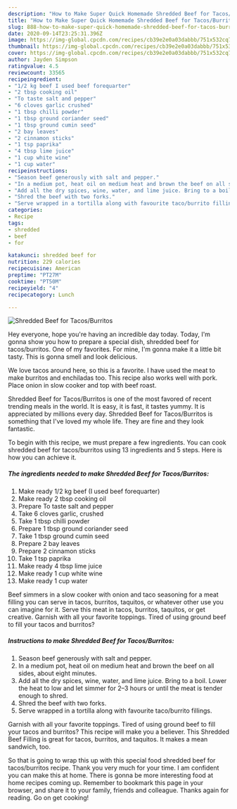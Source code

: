 ```yaml
---
description: "How to Make Super Quick Homemade Shredded Beef for Tacos/Burritos"
title: "How to Make Super Quick Homemade Shredded Beef for Tacos/Burritos"
slug: 888-how-to-make-super-quick-homemade-shredded-beef-for-tacos-burritos
date: 2020-09-14T23:25:31.396Z
image: https://img-global.cpcdn.com/recipes/cb39e2e0a03dabbb/751x532cq70/shredded-beef-for-tacosburritos-recipe-main-photo.jpg
thumbnail: https://img-global.cpcdn.com/recipes/cb39e2e0a03dabbb/751x532cq70/shredded-beef-for-tacosburritos-recipe-main-photo.jpg
cover: https://img-global.cpcdn.com/recipes/cb39e2e0a03dabbb/751x532cq70/shredded-beef-for-tacosburritos-recipe-main-photo.jpg
author: Jayden Simpson
ratingvalue: 4.5
reviewcount: 33565
recipeingredient:
- "1/2 kg beef I used beef forequarter"
- "2 tbsp cooking oil"
- "To taste salt and pepper"
- "6 cloves garlic crushed"
- "1 tbsp chilli powder"
- "1 tbsp ground coriander seed"
- "1 tbsp ground cumin seed"
- "2 bay leaves"
- "2 cinnamon sticks"
- "1 tsp paprika"
- "4 tbsp lime juice"
- "1 cup white wine"
- "1 cup water"
recipeinstructions:
- "Season beef generously with salt and pepper."
- "In a medium pot, heat oil on medium heat and brown the beef on all sides, about eight minutes."
- "Add all the dry spices, wine, water, and lime juice. Bring to a boil. Lower the heat to low and let simmer for 2–3 hours or until the meat is tender enough to shred."
- "Shred the beef with two forks."
- "Serve wrapped in a tortilla along with favourite taco/burrito fillings."
categories:
- Recipe
tags:
- shredded
- beef
- for

katakunci: shredded beef for 
nutrition: 229 calories
recipecuisine: American
preptime: "PT27M"
cooktime: "PT50M"
recipeyield: "4"
recipecategory: Lunch

---
```



![Shredded Beef for Tacos/Burritos](https://img-global.cpcdn.com/recipes/cb39e2e0a03dabbb/751x532cq70/shredded-beef-for-tacosburritos-recipe-main-photo.jpg)

Hey everyone, hope you're having an incredible day today. Today, I'm gonna show you how to prepare a special dish, shredded beef for tacos/burritos. One of my favorites. For mine, I'm gonna make it a little bit tasty. This is gonna smell and look delicious.

We love tacos around here, so this is a favorite. I have used the meat to make burritos and enchiladas too. This recipe also works well with pork. Place onion in slow cooker and top with beef roast.

Shredded Beef for Tacos/Burritos is one of the most favored of recent trending meals in the world. It is easy, it is fast, it tastes yummy. It is appreciated by millions every day. Shredded Beef for Tacos/Burritos is something that I've loved my whole life. They are fine and they look fantastic.


To begin with this recipe, we must prepare a few ingredients. You can cook shredded beef for tacos/burritos using 13 ingredients and 5 steps. Here is how you can achieve it.

<!--inarticleads1-->

##### The ingredients needed to make Shredded Beef for Tacos/Burritos:

1. Make ready 1/2 kg beef (I used beef forequarter)
1. Make ready 2 tbsp cooking oil
1. Prepare To taste salt and pepper
1. Take 6 cloves garlic, crushed
1. Take 1 tbsp chilli powder
1. Prepare 1 tbsp ground coriander seed
1. Take 1 tbsp ground cumin seed
1. Prepare 2 bay leaves
1. Prepare 2 cinnamon sticks
1. Take 1 tsp paprika
1. Make ready 4 tbsp lime juice
1. Make ready 1 cup white wine
1. Make ready 1 cup water


Beef simmers in a slow cooker with onion and taco seasoning for a meat filling you can serve in tacos, burritos, taquitos, or whatever other use you can imagine for it. Serve this meat in tacos, burritos, taquitos, or get creative. Garnish with all your favorite toppings. Tired of using ground beef to fill your tacos and burritos? 

<!--inarticleads2-->

##### Instructions to make Shredded Beef for Tacos/Burritos:

1. Season beef generously with salt and pepper.
1. In a medium pot, heat oil on medium heat and brown the beef on all sides, about eight minutes.
1. Add all the dry spices, wine, water, and lime juice. Bring to a boil. Lower the heat to low and let simmer for 2–3 hours or until the meat is tender enough to shred.
1. Shred the beef with two forks.
1. Serve wrapped in a tortilla along with favourite taco/burrito fillings.


Garnish with all your favorite toppings. Tired of using ground beef to fill your tacos and burritos? This recipe will make you a believer. This Shredded Beef Filling is great for tacos, burritos, and taquitos. It makes a mean sandwich, too. 

So that is going to wrap this up with this special food shredded beef for tacos/burritos recipe. Thank you very much for your time. I am confident you can make this at home. There is gonna be more interesting food at home recipes coming up. Remember to bookmark this page in your browser, and share it to your family, friends and colleague. Thanks again for reading. Go on get cooking!
